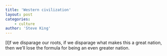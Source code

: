 ```yaml
---
title: 'Western civilization'
layout: post
categories:
    - culture
author: 'Steve King'
---
```


\[I\]f we disparage our roots, if we disparage what makes this a great nation, then we’ll lose the formula for being an even greater nation.
